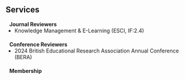 ## Services

<h4 style="margin:0 10px 0;">Journal Reviewers</h4>

<ul style="margin:0 0 20px;">
  <li><a> Knowledge Management & E-Learning (ESCI, IF:2.4)</a></li>

</ul>

<h4 style="margin:0 10px 0;">Conference Reviewers</h4>

<ul style="margin:0 0 20px;">
  <li><a> 2024 British Educational Research Association Annual Conference (BERA)</a></li>
</ul>

<h4 style="margin:0 10px 0;">Membership</h4>

<!--<ul style="margin:0 0 20px;">
  <li><strong>[2019-present]</strong> Member of the <a href="https://www." target="_blank"> XXXXXXXX </a></li>
  <li><strong>[2019-present]</strong> Member of the <a href="https://www." target="_blank"> XXXXXXXXX </a></li>
</ul>
-->
